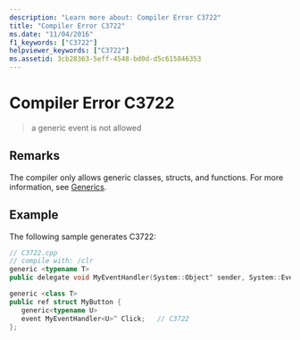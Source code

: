 ```yaml
---
description: "Learn more about: Compiler Error C3722"
title: "Compiler Error C3722"
ms.date: "11/04/2016"
f1_keywords: ["C3722"]
helpviewer_keywords: ["C3722"]
ms.assetid: 3cb28363-5eff-4548-bd0d-d5c615846353
---
```

# Compiler Error C3722

> a generic event is not allowed

## Remarks

The compiler only allows generic classes, structs, and functions.  For more information, see [Generics](../../extensions/generics-cpp-component-extensions.md).

## Example

The following sample generates C3722:

```cpp
// C3722.cpp
// compile with: /clr
generic <typename T>
public delegate void MyEventHandler(System::Object^ sender, System::EventArgs^ e, T optional);

generic <class T>
public ref struct MyButton {
   generic<typename U>
   event MyEventHandler<U>^ Click;   // C3722
};
```
